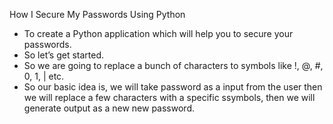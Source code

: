 How I Secure My Passwords Using Python


- To create a Python application which will help you to secure your passwords.
- So let’s get started.
- So we are going to replace a bunch of characters to symbols like !, @, #, 0, 1, | etc.
- So our basic idea is, we will take password as a input from the user then we will replace a few characters with a specific ssymbols, then we will generate output as a new new password.
